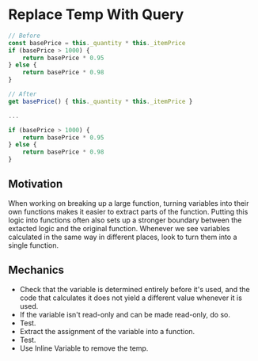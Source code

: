 # Replace Temp With Query

```javascript
// Before
const basePrice = this._quantity * this._itemPrice
if (basePrice > 1000) {
    return basePrice * 0.95
} else {
    return basePrice * 0.98
}

// After
get basePrice() { this._quantity * this._itemPrice }

...

if (basePrice > 1000) {
    return basePrice * 0.95
} else {
    return basePrice * 0.98
}
```

## Motivation

When working on breaking up a large function, turning variables into their own functions makes
it easier to extract parts of the function. Putting this logic into functions often also sets up a 
stronger boundary between the extacted logic and the original function. Whenever we see variables 
calculated in the same way in different places, look to turn them into a single function.


## Mechanics

- Check that the variable is determined entirely before it's used, and the code that calculates it does not yield a different value whenever it is used.
- If the variable isn't read-only and can be made read-only, do so.
- Test.
- Extract the assignment of the variable into a function.
- Test.
- Use Inline Variable to remove the temp.
